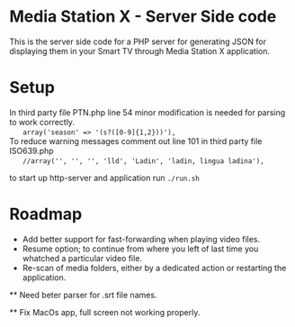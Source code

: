 # Media Station X - Server Side code
This is the server side code for a PHP server for generating JSON for displaying them in your Smart TV through Media Station X application.

Setup
=====
In third party file PTN.php line 54 minor modification is needed for parsing to work correctly.\
&nbsp;&nbsp;&nbsp;&nbsp;&nbsp;&nbsp;`array('season' => '(s?([0-9]{1,2}))'),`\
To reduce warning messages comment out line 101 in third party file ISO639.php\
&nbsp;&nbsp;&nbsp;&nbsp;&nbsp;&nbsp;`//array('', '', '', 'lld', 'Ladin', 'ladin, lingua ladina'),`

to start up http-server and application run `./run.sh`

Roadmap
========
* Add better support for fast-forwarding when playing video files.
* Resume option; to continue from where you left of last time you whatched a particular video file.
* Re-scan of media folders, either by a dedicated action or restarting the application.

** Need beter parser for .srt file names.

** Fix MacOs app, full screen not working properly.
